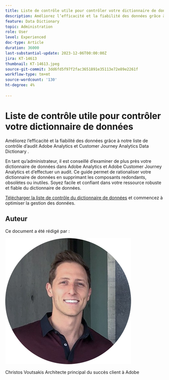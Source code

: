 ```yaml
---
title: Liste de contrôle utile pour contrôler votre dictionnaire de données
description: Améliorez l’efficacité et la fiabilité des données grâce à notre liste de contrôle d’audit Adobe Analytics et Customer Journey Analytics Data Dictionary .
feature: Data Dictionary
topic: Administration
role: User
level: Experienced
doc-type: Article
duration: 36000
last-substantial-update: 2023-12-06T00:00:00Z
jira: KT-14613
thumbnail: KT-14613.jpeg
source-git-commit: 3dd6fd5f97f2fac3651891e35113e72e89e2261f
workflow-type: tm+mt
source-wordcount: '130'
ht-degree: 4%

---
```



# Liste de contrôle utile pour contrôler votre dictionnaire de données

Améliorez l’efficacité et la fiabilité des données grâce à notre liste de contrôle d’audit Adobe Analytics et Customer Journey Analytics Data Dictionary .

En tant qu’administrateur, il est conseillé d’examiner de plus près votre dictionnaire de données dans Adobe Analytics et Adobe Customer Journey Analytics et d’effectuer un audit. Ce guide permet de rationaliser votre dictionnaire de données en supprimant les composants redondants, obsolètes ou inutiles. Soyez facile et confiant dans votre ressource robuste et fiable du dictionnaire de données.

[Télécharger la liste de contrôle du dictionnaire de données](https://www.adobe.com/content/dam/www/us/en/digital-experience/in-product/images/Adobe_Analytics_Data_Dictionary_Checklist.pdf) et commencez à optimiser la gestion des données.

## Auteur

Ce document a été rédigé par :

![Christos Voutsakis](assets/christos-headshot.png)

Christos Voutsakis Architecte principal du succès client à Adobe